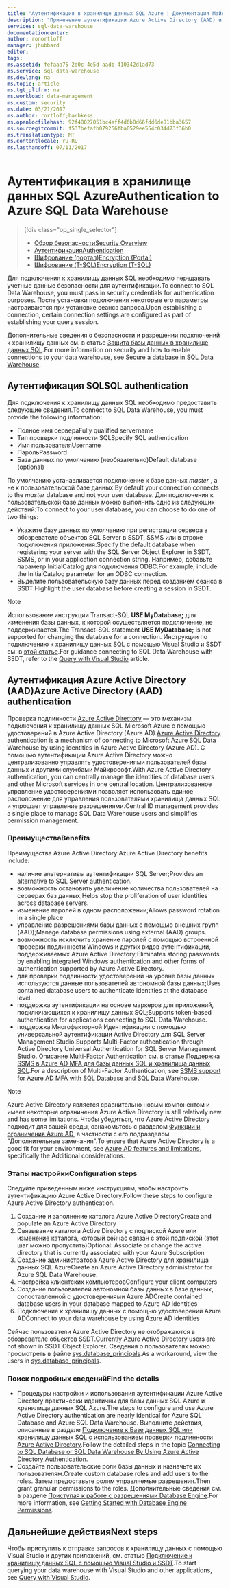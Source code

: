 ```yaml
---
title: "Аутентификация в хранилище данных SQL Azure | Документация Майкрософт"
description: "Применение аутентификации Azure Active Directory (AAD) и SQL Server для подключения к хранилищу данных SQL Azure."
services: sql-data-warehouse
documentationcenter: 
author: ronortloff
manager: jhubbard
editor: 
tags: 
ms.assetid: fefaaa75-2d0c-4e5d-aadb-410342d1ad73
ms.service: sql-data-warehouse
ms.devlang: na
ms.topic: article
ms.tgt_pltfrm: na
ms.workload: data-management
ms.custom: security
ms.date: 03/21/2017
ms.author: rortloff;barbkess
ms.openlocfilehash: 92f48027051bc4aff4d6b8d66fdd6de81bba3657
ms.sourcegitcommit: f537befafb079256fba0529ee554c034d73f36b0
ms.translationtype: MT
ms.contentlocale: ru-RU
ms.lasthandoff: 07/11/2017
---
```

# <a name="authentication-to-azure-sql-data-warehouse"></a><span data-ttu-id="3b83a-103">Аутентификация в хранилище данных SQL Azure</span><span class="sxs-lookup"><span data-stu-id="3b83a-103">Authentication to Azure SQL Data Warehouse</span></span>
> [!div class="op_single_selector"]
> * [<span data-ttu-id="3b83a-104">Обзор безопасности</span><span class="sxs-lookup"><span data-stu-id="3b83a-104">Security Overview</span></span>](sql-data-warehouse-overview-manage-security.md)
> * [<span data-ttu-id="3b83a-105">Аутентификация</span><span class="sxs-lookup"><span data-stu-id="3b83a-105">Authentication</span></span>](sql-data-warehouse-authentication.md)
> * [<span data-ttu-id="3b83a-106">Шифрование (портал)</span><span class="sxs-lookup"><span data-stu-id="3b83a-106">Encryption (Portal)</span></span>](sql-data-warehouse-encryption-tde.md)
> * [<span data-ttu-id="3b83a-107">Шифрование (T-SQL)</span><span class="sxs-lookup"><span data-stu-id="3b83a-107">Encryption (T-SQL)</span></span>](sql-data-warehouse-encryption-tde-tsql.md)
> 
> 

<span data-ttu-id="3b83a-108">Для подключения к хранилищу данных SQL необходимо передавать учетные данные безопасности для аутентификации.</span><span class="sxs-lookup"><span data-stu-id="3b83a-108">To connect to SQL Data Warehouse, you must pass in security credentials for authentication purposes.</span></span> <span data-ttu-id="3b83a-109">После установки подключения некоторые его параметры настраиваются при установке сеанса запроса.</span><span class="sxs-lookup"><span data-stu-id="3b83a-109">Upon establishing a connection, certain connection settings are configured as part of establishing your query session.</span></span>  

<span data-ttu-id="3b83a-110">Дополнительные сведения о безопасности и разрешении подключений к хранилищу данных см. в статье [Защита базы данных в хранилище данных SQL][Secure a database in SQL Data Warehouse].</span><span class="sxs-lookup"><span data-stu-id="3b83a-110">For more information on security and how to enable connections to your data warehouse, see [Secure a database in SQL Data Warehouse][Secure a database in SQL Data Warehouse].</span></span>

## <a name="sql-authentication"></a><span data-ttu-id="3b83a-111">Аутентификация SQL</span><span class="sxs-lookup"><span data-stu-id="3b83a-111">SQL authentication</span></span>
<span data-ttu-id="3b83a-112">Для подключения к хранилищу данных SQL необходимо предоставить следующие сведения.</span><span class="sxs-lookup"><span data-stu-id="3b83a-112">To connect to SQL Data Warehouse, you must provide the following information:</span></span>

* <span data-ttu-id="3b83a-113">Полное имя сервера</span><span class="sxs-lookup"><span data-stu-id="3b83a-113">Fully qualified servername</span></span>
* <span data-ttu-id="3b83a-114">Тип проверки подлинности SQL</span><span class="sxs-lookup"><span data-stu-id="3b83a-114">Specify SQL authentication</span></span>
* <span data-ttu-id="3b83a-115">Имя пользователя</span><span class="sxs-lookup"><span data-stu-id="3b83a-115">Username</span></span>
* <span data-ttu-id="3b83a-116">Пароль</span><span class="sxs-lookup"><span data-stu-id="3b83a-116">Password</span></span>
* <span data-ttu-id="3b83a-117">База данных по умолчанию (необязательно)</span><span class="sxs-lookup"><span data-stu-id="3b83a-117">Default database (optional)</span></span>

<span data-ttu-id="3b83a-118">По умолчанию устанавливается подключение к базе данных *master* , а не к пользовательской базе данных.</span><span class="sxs-lookup"><span data-stu-id="3b83a-118">By default your connection connects to the *master* database and not your user database.</span></span> <span data-ttu-id="3b83a-119">Для подключения к пользовательской базе данных можно выполнить одно из следующих действий:</span><span class="sxs-lookup"><span data-stu-id="3b83a-119">To connect to your user database, you can choose to do one of two things:</span></span>

* <span data-ttu-id="3b83a-120">Укажите базу данных по умолчанию при регистрации сервера в обозревателе объектов SQL Server в SSDT, SSMS или в строке подключения приложения.</span><span class="sxs-lookup"><span data-stu-id="3b83a-120">Specify the default database when registering your server with the SQL Server Object Explorer in SSDT, SSMS, or in your application connection string.</span></span> <span data-ttu-id="3b83a-121">Например, добавьте параметр InitialCatalog для подключения ODBC.</span><span class="sxs-lookup"><span data-stu-id="3b83a-121">For example, include the InitialCatalog parameter for an ODBC connection.</span></span>
* <span data-ttu-id="3b83a-122">Выделите пользовательскую базу данных перед созданием сеанса в SSDT.</span><span class="sxs-lookup"><span data-stu-id="3b83a-122">Highlight the user database before creating a session in SSDT.</span></span>

> [!NOTE]
> <span data-ttu-id="3b83a-123">Использование инструкции Transact-SQL **USE MyDatabase;** для изменения базы данных, к которой осуществляется подключение, не поддерживается.</span><span class="sxs-lookup"><span data-stu-id="3b83a-123">The Transact-SQL statement **USE MyDatabase;** is not supported for changing the database for a connection.</span></span> <span data-ttu-id="3b83a-124">Инструкции по подключению к хранилищу данных SQL с помощью Visual Studio и SSDT см. в [этой статье][Query with Visual Studio].</span><span class="sxs-lookup"><span data-stu-id="3b83a-124">For guidance connecting to SQL Data Warehouse with SSDT, refer to the [Query with Visual Studio][Query with Visual Studio] article.</span></span>
> 
> 

## <a name="azure-active-directory-aad-authentication"></a><span data-ttu-id="3b83a-125">Аутентификация Azure Active Directory (AAD)</span><span class="sxs-lookup"><span data-stu-id="3b83a-125">Azure Active Directory (AAD) authentication</span></span>
<span data-ttu-id="3b83a-126">Проверка подлинности [Azure Active Directory][What is Azure Active Directory] — это механизм подключения к хранилищу данных SQL Microsoft Azure с помощью удостоверений в Azure Active Directory (Azure AD).</span><span class="sxs-lookup"><span data-stu-id="3b83a-126">[Azure Active Directory][What is Azure Active Directory] authentication is a mechanism of connecting to Microsoft Azure SQL Data Warehouse by using identities in Azure Active Directory (Azure AD).</span></span> <span data-ttu-id="3b83a-127">С помощью аутентификации Azure Active Directory можно централизованно управлять удостоверениями пользователей базы данных и другими службами Майкрософт.</span><span class="sxs-lookup"><span data-stu-id="3b83a-127">With Azure Active Directory authentication, you can centrally manage the identities of database users and other Microsoft services in one central location.</span></span> <span data-ttu-id="3b83a-128">Централизованное управление удостоверениями позволяет использовать единое расположение для управления пользователями хранилища данных SQL и упрощает управление разрешениями.</span><span class="sxs-lookup"><span data-stu-id="3b83a-128">Central ID management provides a single place to manage SQL Data Warehouse users and simplifies permission management.</span></span> 

### <a name="benefits"></a><span data-ttu-id="3b83a-129">Преимущества</span><span class="sxs-lookup"><span data-stu-id="3b83a-129">Benefits</span></span>
<span data-ttu-id="3b83a-130">Преимущества Azure Active Directory:</span><span class="sxs-lookup"><span data-stu-id="3b83a-130">Azure Active Directory benefits include:</span></span>

* <span data-ttu-id="3b83a-131">наличие альтернативы аутентификации SQL Server;</span><span class="sxs-lookup"><span data-stu-id="3b83a-131">Provides an alternative to SQL Server authentication.</span></span>
* <span data-ttu-id="3b83a-132">возможность остановить увеличение количества пользователей на серверах баз данных;</span><span class="sxs-lookup"><span data-stu-id="3b83a-132">Helps stop the proliferation of user identities across database servers.</span></span>
* <span data-ttu-id="3b83a-133">изменение паролей в одном расположении;</span><span class="sxs-lookup"><span data-stu-id="3b83a-133">Allows password rotation in a single place</span></span>
* <span data-ttu-id="3b83a-134">управление разрешениями базы данных с помощью внешних групп (AAD);</span><span class="sxs-lookup"><span data-stu-id="3b83a-134">Manage database permissions using external (AAD) groups.</span></span>
* <span data-ttu-id="3b83a-135">возможность исключить хранение паролей с помощью встроенной проверки подлинности Windows и других видов аутентификации, поддерживаемых Azure Active Directory;</span><span class="sxs-lookup"><span data-stu-id="3b83a-135">Eliminates storing passwords by enabling integrated Windows authentication and other forms of authentication supported by Azure Active Directory.</span></span>
* <span data-ttu-id="3b83a-136">для проверки подлинности удостоверений на уровне базы данных используются данные пользователей автономной базы данных;</span><span class="sxs-lookup"><span data-stu-id="3b83a-136">Uses contained database users to authenticate identities at the database level.</span></span>
* <span data-ttu-id="3b83a-137">поддержка аутентификации на основе маркеров для приложений, подключающихся к хранилищу данных SQL;</span><span class="sxs-lookup"><span data-stu-id="3b83a-137">Supports token-based authentication for applications connecting to SQL Data Warehouse.</span></span>
* <span data-ttu-id="3b83a-138">поддержка Многофакторной Идентификации с помощью универсальной аутентификации Active Directory для SQL Server Management Studio.</span><span class="sxs-lookup"><span data-stu-id="3b83a-138">Supports Multi-Factor authentication through Active Directory Universal Authentication for SQL Server Management Studio.</span></span> <span data-ttu-id="3b83a-139">Описание Multi-Factor Authentication см. в статье [Поддержка SSMS в Azure AD MFA для базы данных SQL и хранилища данных SQL](../sql-database/sql-database-ssms-mfa-authentication.md).</span><span class="sxs-lookup"><span data-stu-id="3b83a-139">For a description of Multi-Factor Authentication, see [SSMS support for Azure AD MFA with SQL Database and SQL Data Warehouse](../sql-database/sql-database-ssms-mfa-authentication.md).</span></span>

> [!NOTE]
> <span data-ttu-id="3b83a-140">Azure Active Directory является сравнительно новым компонентом и имеет некоторые ограничения.</span><span class="sxs-lookup"><span data-stu-id="3b83a-140">Azure Active Directory is still relatively new and has some limitations.</span></span> <span data-ttu-id="3b83a-141">Чтобы убедиться, что Azure Active Directory подходит для вашей среды, ознакомьтесь с разделом [Функции и ограничения Azure AD][Azure AD features and limitations], в частности с его подразделом "Дополнительные замечания".</span><span class="sxs-lookup"><span data-stu-id="3b83a-141">To ensure that Azure Active Directory is a good fit for your environment, see [Azure AD features and limitations][Azure AD features and limitations], specifically the Additional considerations.</span></span>
> 
> 

### <a name="configuration-steps"></a><span data-ttu-id="3b83a-142">Этапы настройки</span><span class="sxs-lookup"><span data-stu-id="3b83a-142">Configuration steps</span></span>
<span data-ttu-id="3b83a-143">Следуйте приведенным ниже инструкциям, чтобы настроить аутентификацию Azure Active Directory.</span><span class="sxs-lookup"><span data-stu-id="3b83a-143">Follow these steps to configure Azure Active Directory authentication.</span></span>

1. <span data-ttu-id="3b83a-144">Создание и заполнение каталога Azure Active Directory</span><span class="sxs-lookup"><span data-stu-id="3b83a-144">Create and populate an Azure Active Directory</span></span>
2. <span data-ttu-id="3b83a-145">Связывание каталога Active Directory с подпиской Azure или изменение каталога, который сейчас связан с этой подпиской (этот шаг можно пропустить)</span><span class="sxs-lookup"><span data-stu-id="3b83a-145">Optional: Associate or change the active directory that is currently associated with your Azure Subscription</span></span>
3. <span data-ttu-id="3b83a-146">Создание администратора Azure Active Directory для хранилища данных SQL Azure</span><span class="sxs-lookup"><span data-stu-id="3b83a-146">Create an Azure Active Directory administrator for Azure SQL Data Warehouse.</span></span>
4. <span data-ttu-id="3b83a-147">Настройка клиентских компьютеров</span><span class="sxs-lookup"><span data-stu-id="3b83a-147">Configure your client computers</span></span>
5. <span data-ttu-id="3b83a-148">Создание пользователей автономной базы данных в базе данных, сопоставленной с удостоверениями Azure AD</span><span class="sxs-lookup"><span data-stu-id="3b83a-148">Create contained database users in your database mapped to Azure AD identities</span></span>
6. <span data-ttu-id="3b83a-149">Подключение к хранилищу данных с помощью удостоверений Azure AD</span><span class="sxs-lookup"><span data-stu-id="3b83a-149">Connect to your data warehouse by using Azure AD identities</span></span>

<span data-ttu-id="3b83a-150">Сейчас пользователи Azure Active Directory не отображаются в обозревателе объектов SSDT.</span><span class="sxs-lookup"><span data-stu-id="3b83a-150">Currently Azure Active Directory users are not shown in SSDT Object Explorer.</span></span> <span data-ttu-id="3b83a-151">Сведения о пользователях можно просмотреть в файле [sys.database_principals](https://msdn.microsoft.com/library/ms187328.aspx).</span><span class="sxs-lookup"><span data-stu-id="3b83a-151">As a workaround, view the users in [sys.database_principals](https://msdn.microsoft.com/library/ms187328.aspx).</span></span>

### <a name="find-the-details"></a><span data-ttu-id="3b83a-152">Поиск подробных сведений</span><span class="sxs-lookup"><span data-stu-id="3b83a-152">Find the details</span></span>
* <span data-ttu-id="3b83a-153">Процедуры настройки и использования аутентификации Azure Active Directory практически идентичны для базы данных SQL Azure и хранилища данных SQL Azure.</span><span class="sxs-lookup"><span data-stu-id="3b83a-153">The steps to configure and use Azure Active Directory authentication are nearly identical for Azure SQL Database and Azure SQL Data Warehouse.</span></span> <span data-ttu-id="3b83a-154">Выполните действия, описанные в разделе [Подключение к Базе данных SQL или хранилищу данных SQL c использованием проверки подлинности Azure Active Directory](../sql-database/sql-database-aad-authentication.md).</span><span class="sxs-lookup"><span data-stu-id="3b83a-154">Follow the detailed steps in the topic [Connecting to SQL Database or SQL Data Warehouse By Using Azure Active Directory Authentication](../sql-database/sql-database-aad-authentication.md).</span></span>
* <span data-ttu-id="3b83a-155">Создайте пользовательские роли базы данных и назначьте их пользователям.</span><span class="sxs-lookup"><span data-stu-id="3b83a-155">Create custom database roles and add users to the roles.</span></span> <span data-ttu-id="3b83a-156">Затем предоставьте ролям управляемые разрешения.</span><span class="sxs-lookup"><span data-stu-id="3b83a-156">Then grant granular permissions to the roles.</span></span> <span data-ttu-id="3b83a-157">Дополнительные сведения см. в разделе [Приступая к работе с разрешениями Database Engine](https://msdn.microsoft.com/library/mt667986.aspx).</span><span class="sxs-lookup"><span data-stu-id="3b83a-157">For more information, see [Getting Started with Database Engine Permissions](https://msdn.microsoft.com/library/mt667986.aspx).</span></span>

## <a name="next-steps"></a><span data-ttu-id="3b83a-158">Дальнейшие действия</span><span class="sxs-lookup"><span data-stu-id="3b83a-158">Next steps</span></span>
<span data-ttu-id="3b83a-159">Чтобы приступить к отправке запросов к хранилищу данных с помощью Visual Studio и других приложений, см. статью [Подключение к хранилищу данных SQL с помощью Visual Studio и SSDT][Query with Visual Studio].</span><span class="sxs-lookup"><span data-stu-id="3b83a-159">To start querying your data warehouse with Visual Studio and other applications, see [Query with Visual Studio][Query with Visual Studio].</span></span>

<!-- Article references -->
[Secure a database in SQL Data Warehouse]: ./sql-data-warehouse-overview-manage-security.md
[Query with Visual Studio]: ./sql-data-warehouse-query-visual-studio.md
[What is Azure Active Directory]: ../active-directory/active-directory-whatis.md
[Azure AD features and limitations]: ../sql-database/sql-database-aad-authentication.md#azure-ad-features-and-limitations
